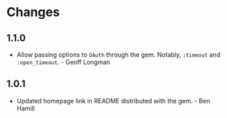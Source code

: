 # Changes

## 1.1.0

* Allow passing options to `OAuth` through the gem. Notably, `:timeout` and
  `:open_timeout`. - Geoff Longman

## 1.0.1

* Updated homepage link in README distributed with the gem. - Ben Hamill
